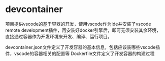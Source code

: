 # devcontainer

项目提供vscode的基于容器的开发，使用vscode作为ide并安装了vscode remote development插件，再安装好docker引擎后，即可无须安装其余环境，直接通过容器作为开发环境来开发、编译、运行项目。

devcontainer.json文件定义了开发容器的基本信息，包括应该装哪些vscode插件，vscode的容器相关的配置等
Dockerfile文件定义了开发容器的构建过程